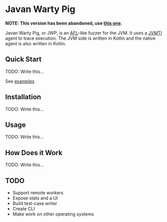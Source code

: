# Javan Warty Pig

**NOTE: This version has been abandoned, use [this one](https://github.com/cretz/javan-warty-pig).**

Javan Warty Pig, or JWP, is an [AFL](http://lcamtuf.coredump.cx/afl/)-like fuzzer for the JVM. It uses a
[JVMTI](https://docs.oracle.com/javase/9/docs/specs/jvmti.html) agent to trace execution. The JVM side is written in
Kotlin and the native agent is also written in Kotlin.

## Quick Start

TODO: Write this...

See [examples](examples)

## Installation

TODO: Write this...

## Usage

TODO: Write this...

## How Does it Work

TODO: Write this...

## TODO

* Support remote workers
* Expose stats and a UI
* Build test-case writer
* Create CLI
* Make work on other operating systems
